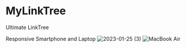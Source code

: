 # MyLinkTree
Ultimate LinkTree

Responsive Smartphone and Laptop
![2023-01-25 (3)](https://user-images.githubusercontent.com/121978045/214470734-eb1a6b68-5319-44ad-8e44-724e18ac1289.png)
![MacBook Air](https://user-images.githubusercontent.com/121978045/214470865-daed41e1-7c72-4c52-bee0-947ab59c2ce7.png)
